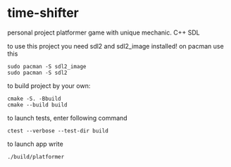 # time-shifter
personal project platformer game with unique mechanic. C++ SDL

to use this project you need sdl2 and sdl2_image installed! on pacman use this
```
sudo pacman -S sdl2_image  
sudo pacman -S sdl2
```

to build project by your own:
```
cmake -S. -Bbuild
cmake --build build
```

to launch tests, enter following command

```
ctest --verbose --test-dir build  
```

to launch app write

```
./build/platformer
```
